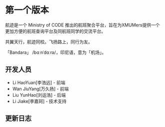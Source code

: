 # 第一个版本

航迹是一个 Ministry of CODE 推出的航班聚合平台，旨在为XMUMers提供一个更加方便的航班查询平台及同航班同学的交流平台。

共翼天行，航迹同校。飞扬路上，同行为友。

「Bandara」 /bɑːnˈdɑːrə/，印尼语，意为「机场」。

## 开发人员
 - Li HaoYuan[李浩远] - 前端
 - Wan JiuYang[万久扬] - 前端
 - Liu YunHao[刘运浩] - 后端
 - Li Jiake[李嘉珂] - 技术支持

## 更新日志
